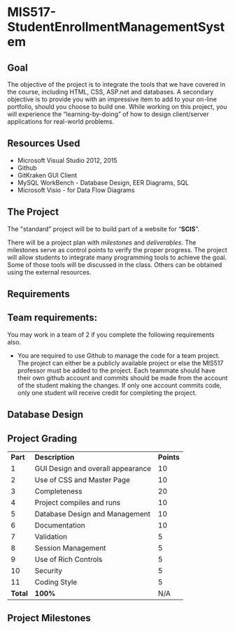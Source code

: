 # MIS517-StudentEnrollmentManagementSystem

Goal
----

The objective of the project is to integrate the tools that we have covered in the course, including HTML, CSS, ASP.net and databases. A secondary objective is to provide you with an impressive item to add to your on-line portfolio, should you choose to build one. While working on this project, you will experience the “learning-by-doing” of how to design client/server applications for real-world problems.


Resources Used
--------------
- Microsoft Visual Studio 2012, 2015
- Github
- GitKraken GUI Client
- MySQL WorkBench - Database Design, EER Diagrams, SQL
- Microsoft Visio - for Data Flow Diagrams


The Project
-----------


The "standard" project will be to build part of a website for “**SCIS**”. 

There will be a project plan with *milestones* and *deliverables.* The milestones serve as control points to verify the proper progress. The project will allow students to integrate many programming tools to achieve the goal. Some of those tools will be discussed in the class. Others can be obtained using the external resources.

Requirements
------------



Team requirements:
------------------

You may work in a team of 2 if you complete the following requirements also.

- You are required to use Github to manage the code for a team project. The project can either be a publicly available project or else the MIS517 professor must be added to the project. Each teammate should have their own github account and commits should be made from the account of the student making the changes. If only one account commits code, only one student will receive credit for completing the project.



Database Design
---------------


## Project Grading

|            |                                   |              |
|------------|-----------------------------------|--------------|
| **Part**   | **Description**                   | **Points**   |
| 1          | GUI Design and overall appearance | 10           |
| 2          | Use of CSS and Master Page        | 10           |
| 3          | Completeness                      | 20           |
| 4          | Project compiles and runs         | 10           |
| 5          | Database Design and Management    | 10           |
| 6          | Documentation                     | 10           |
| 7          | Validation                        | 5            |
| 8          | Session Management                | 5            |
| 9          | Use of Rich Controls              | 5            |
| 10         | Security                          | 5            |
| 11         | Coding Style                      | 5            |
| **Total**  | **100%**                          | N/A    |


Project Milestones
------------------



